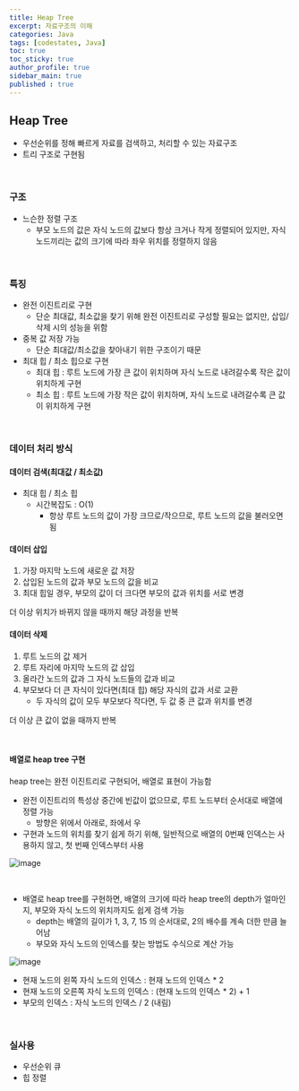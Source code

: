 ```yaml
---
title: Heap Tree
excerpt: 자료구조의 이해
categories: Java
tags: [codestates, Java]
toc: true
toc_sticky: true
author_profile: true
sidebar_main: true
published : true
---
```


## Heap Tree
- 우선순위를 정해 빠르게 자료를 검색하고, 처리할 수 있는 자료구조
- 트리 구조로 구현됨

<br>

### 구조
- 느슨한 정렬 구조
  - 부모 노드의 값은 자식 노드의 값보다 항상 크거나 작게 정렬되어 있지만, 자식 노드끼리는 값의 크기에 따라 좌우 위치를 정렬하지 않음

<br>

### 특징
- 완전 이진트리로 구현 
  - 단순 최대값, 최소값을 찾기 위해 완전 이진트리로 구성할 필요는 없지만, 삽입/삭제 시의 성능을 위함
- 중복 값 저장 가능
  - 단순 최대값/최소값을 찾아내기 위한 구조이기 때문
- 최대 힙 / 최소 힙으로 구현
  - 최대 힙 : 루트 노드에 가장 큰 값이 위치하며 자식 노드로 내려갈수록 작은 값이 위치하게 구현
  - 최소 힙 : 루트 노드에 가장 작은 값이 위치하며, 자식 노드로 내려갈수록 큰 값이 위치하게 구현

<br>

### 데이터 처리 방식
#### 데이터 검색(최대값 / 최소값)

- 최대 힙 / 최소 힙
  - 시간복잡도 : O(1)
    - 항상 루트 노드의 값이 가장 크므로/작으므로, 루트 노드의 값을 불러오면 됨

#### 데이터 삽입

1. 가장 마지막 노드에 새로운 값 저장
2. 삽입된 노드의 값과 부모 노드의 값을 비교
3. 최대 힙일 경우, 부모의 값이 더 크다면 부모의 값과 위치를 서로 변경

더 이상 위치가 바뀌지 않을 때까지 해당 과정을 반복

#### 데이터 삭제

1. 루트 노드의 값 제거
2. 루트 자리에 마지막 노드의 값 삽입
3. 올라간 노드의 값과 그 자식 노드들의 값과 비교
4. 부모보다 더 큰 자식이 있다면(최대 힙) 해당 자식의 값과 서로 교환 
    - 두 자식의 값이 모두 부모보다 작다면, 두 값 중 큰 값과 위치를 변경

더 이상 큰 값이 없을 때까지 반복

<br>

#### 배열로 heap tree 구현
heap tree는 완전 이진트리로 구현되어, 배열로 표현이 가능함

- 완전 이진트리의 특성상 중간에 빈값이 없으므로, 루트 노드부터 순서대로 배열에 정렬 가능
  - 방향은 위에서 아래로, 좌에서 우
- 구현과 노드의 위치를 찾기 쉽게 하기 위해, 일반적으로 배열의 0번째 인덱스는 사용하지 않고, 첫 번째 인덱스부터 사용

![image](https://github.com/JSooCha/JSooCha.github.io/assets/90169862/0431a55d-cd90-4644-a3e8-3ab21ae68a81)

<br>

- 배열로 heap tree를 구현하면, 배열의 크기에 따라 heap tree의 depth가 얼마인지, 부모와 자식 노드의 위치까지도 쉽게 검색 가능
  - depth는 배열의 길이가 1, 3, 7, 15 의 순서대로, 2의 배수를 계속 더한 만큼 늘어남
  - 부모와 자식 노드의 인덱스를 찾는 방법도 수식으로 계산 가능

![image](https://github.com/JSooCha/JSooCha.github.io/assets/90169862/afd662a8-d912-4e04-879a-cb140799a046)

- 현재 노드의 왼쪽 자식 노드의 인덱스 : 현재 노드의 인덱스 * 2
- 현재 노드의 오른쪽 자식 노드의 인덱스 : (현재 노드의 인덱스 * 2) + 1
- 부모의 인덱스 : 자식 노드의 인덱스 / 2 (내림)

<br>

### 실사용 
- 우선순위 큐
- 힙 정렬
